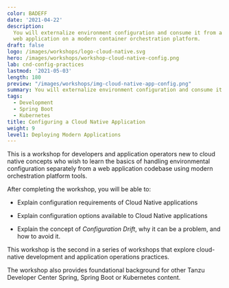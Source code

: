 ```yaml
---
color: BADEFF
date: '2021-04-22'
description:
  You will externalize environment configuration and consume it from a
  web application on a modern container orchestration platform.
draft: false
logo: /images/workshops/logo-cloud-native.svg
hero: /images/workshops/workshop-cloud-native-config.png
lab: cnd-config-practices
lastmod: '2021-05-03'
length: 180
preview: "/images/workshops/img-cloud-native-app-config.png"
summary: You will externalize environment configuration and consume it from a web application on a modern container orchestration platform.
tags:
  - Development
  - Spring Boot
  - Kubernetes
title: Configuring a Cloud Native Application
weight: 9
level1: Deploying Modern Applications
---
```


This is a workshop for developers and application operators
new to cloud native concepts who wish to learn the basics of
handling environmental configuration separately from a web application
codebase using modern orchestration platform tools.

After completing the workshop, you will be able to:

- Explain configuration requirements of Cloud Native applications

- Explain configuration options available to Cloud Native applications

- Explain the concept of _Configuration Drift_,
  why it can be a problem,
  and how to avoid it.

This workshop is the second in a series of workshops that explore
cloud-native development and application operations practices.

The workshop also provides foundational background for other Tanzu
Developer Center Spring, Spring Boot or Kubernetes content.
